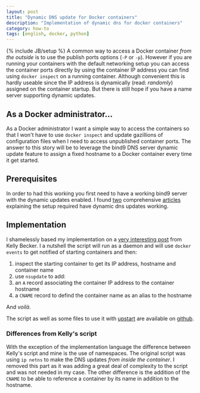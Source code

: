 ```yaml
---
layout: post
title: "Dynamic DNS update for Docker containers"
description: "Implementation of dynamic dns for docker containers"
category: how-to
tags: [english, docker, python]
---
```

{% include JB/setup %}
A common way to access a Docker container *from the outside* is to use the publish ports options (`-P` or `-p`). However if you are running your containers with the default networking setup you can access the container ports directly by using the container IP address you can find using `docker inspect` on a running container. Although convenient this is hardly useable since the IP address is dynamically (read: *randomly*) assigned on the container startup. But there is still hope if you have a name server supporting dynamic updates.

<!--more-->

## As a Docker administrator…

As a Docker administrator I want a simple way to access the containers so that I won't have to use `docker inspect` and update gazillions of configuration files when I need to access unpublished container ports. The answer to this story will be to leverage the bind9 DNS server dynamic update feature to assign a fixed hostname to a Docker container every time it get started.

## Prerequisites

In order to had this working you first need to have a working bind9 server with the dynamic updates enabled. I found [two](https://www.erianna.com/nsupdate-dynamic-dns-updates-with-bind9) comprehensive [articles](https://www.debian-administration.org/article/591/Using_the_dynamic_DNS_editor_nsupdate) explaining the setup required have dynamic dns updates working.

## Implementation

I shamelessly based my implementation on a [very interesting post](http://objectiveoriented.com/devops/2014/02/15/docker-io-service-discovery-your-network-and-how-to-make-it-work/) from Kelly Becker. I a nutshell the script will run as a daemon and will use `docker events` to get notified of starting containers and then:

1. inspect the starting container to get its IP address, hostname and container name
1. use `nsupdate` to add:
  1. an `A` record associating the container IP address to the container hostname
  1. a `CNAME` record to defind the container name as an alias to the hostname


And *voilà*.

The script as well as some files to use it with [upstart](http://upstart.ubuntu.com/) are available on [github](https://github.com/ggtools/docker-tools).


### Differences from Kelly's script

With the exception of the implementation language the difference between Kelly's script and mine is the use of namespaces. The original script was using `ip netns` to make the DNS updates *from inside the container*. I removed this part as it was adding a great deal of complexity to the script and was not needed in my case. The other difference is the addition of the `CNAME` to be able to reference a container by its name in addition to the hostname.
